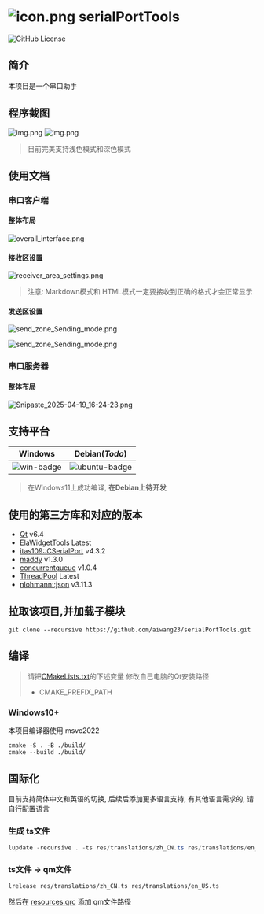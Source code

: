 # ![icon.png](doc/icon.png) serialPortTools

![GitHub License](https://img.shields.io/github/license/mashape/apistatus)


## 简介

本项目是一个串口助手

## 程序截图

![img.png](doc/light.png)
![img.png](doc/dark.png)
> 目前完美支持浅色模式和深色模式

## 使用文档

### 串口客户端

#### 整体布局

![overall_interface.png](doc/serialServer_overall_interface.png)

#### 接收区设置

![receiver_area_settings.png](doc/serialClient_receiver_area_settings.png)

> 注意: Markdown模式和 HTML模式一定要接收到正确的格式才会正常显示

#### 发送区设置

![send_zone_Sending_mode.png](doc/serialClient_send_zone_Sending_type.png)

![send_zone_Sending_mode.png](doc/serialClient_send_zone_Sending_mode.png)

### 串口服务器

#### 整体布局

![Snipaste_2025-04-19_16-24-23.png](doc/Snipaste_2025-04-19_16-24-23.png)

## 支持平台

| Windows      | Debian(***Todo***) |
|--------------|--------------------|
| ![win-badge] | ![ubuntu-badge]    |

> 在Windows11上成功编译, **在Debian上待开发**

[win-badge]: https://img.shields.io/badge/Windows-Passing-61C263

[ubuntu-badge]: https://img.shields.io/debian/v/apt

## 使用的第三方库和对应的版本

- [Qt](https://github.com/qt) v6.4
- [ElaWidgetTools](https://github.com/Liniyous/ElaWidgetTools) Latest
- [itas109::CSerialPort](https://github.com/itas109/CSerialPort) v4.3.2
- [maddy](https://github.com/progsource/maddy) v1.3.0
- [concurrentqueue](https://github.com/cameron314/concurrentqueue) v1.0.4
- [ThreadPool](https://github.com/progschj/ThreadPool) Latest
- [nlohmann::json](https://github.com/nlohmann/json) v3.11.3

## 拉取该项目,并加载子模块
```shell
git clone --recursive https://github.com/aiwang23/serialPortTools.git
```

## 编译

> 请把[CMakeLists.txt](CMakeLists.txt)的下述变量 修改自己电脑的Qt安装路径
> - CMAKE_PREFIX_PATH

### Windows10+

本项目编译器使用 msvc2022

```shell
cmake -S . -B ./build/
cmake --build ./build/
```

## 国际化

目前支持简体中文和英语的切换, 后续后添加更多语言支持, 有其他语言需求的, 请自行配置语言

### 生成 ts文件

```powershell
lupdate -recursive . -ts res/translations/zh_CN.ts res/translations/en_US.ts
```

### ts文件 -> qm文件

```
lrelease res/translations/zh_CN.ts res/translations/en_US.ts
```

然后在 [resources.qrc](resources.qrc) 添加 qm文件路径

